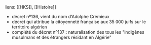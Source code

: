 liens: [[HKS]], [[Histoire]]

- décret nº136, vient du nom d'Adolphe Crémieux
- décret qui attribue la citoyenneté française aux 35 000 juifs sur le territoire algérien
- complété du décret nº137 : naturalisation des tous les "indigènes musulmans et des étrangers résidant en Algérie"